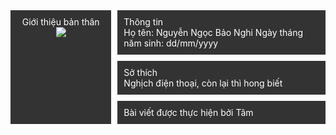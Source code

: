 <div class="grid-layout">
  <div class="header">
    Thông tin
    <br>
    Họ tên: Nguyễn Ngọc Bảo Nghi
    Ngày tháng năm sinh: dd/mm/yyyy
  
  </div>
  <div class="sidebar">Giới thiệu bản thân
    <img src="https://www.facebook.com/photo?fbid=669636853588477&set=pob.100016265058027">
  </div>
  <div class="content">
    Sở thích
    <br>
    Nghịch điện thoại, còn lại thì hong biết
  </div>
  <div class="footer">Bài viết được thực hiện bởi Tâm</div>
</div>
<style>
.grid-layout {
  display: grid;
  grid-gap: 10px;
  grid-template-columns: repeat(3, 1fr);
  grid-template-areas:
    'sidebar header header'
    'sidebar content content'
    'sidebar footer  footer';
  color: white;
}
.grid-layout > div {
  background: #333;
  padding: 10px;
}
.sidebar {
  grid-area: sidebar;
  text-align: center;
}
.content {
  grid-area: content;
}
.header {
  grid-area: header;
}
.footer {
  grid-area: footer;
}
</style>
